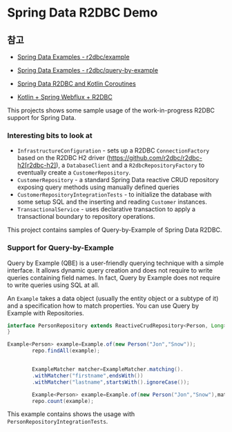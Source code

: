 # Spring Data R2DBC Demo

## 참고

* [Spring Data Examples - r2dbc/example](https://github.com/spring-projects/spring-data-examples/tree/main/r2dbc/example)
* [Spring Data Examples - r2dbc/query-by-example](https://github.com/spring-projects/spring-data-examples/tree/main/r2dbc/query-by-example)

* [Spring Data R2DBC and Kotlin Coroutines](https://xebia.com/blog/spring-data-r2dbc-and-kotlin-coroutines/)
* [Kotlin + Spring Webflux + R2DBC](https://dgahn.tistory.com/8)

This projects shows some sample usage of the work-in-progress R2DBC support for Spring Data.

### Interesting bits to look at

- `InfrastructureConfiguration` - sets up a R2DBC `ConnectionFactory` based on the R2DBC H2
  driver (https://github.com/r2dbc/r2dbc-h2[r2dbc-h2]), a `DatabaseClient` and a `R2dbcRepositoryFactory` to eventually
  create a `CustomerRepository`.
- `CustomerRepository` - a standard Spring Data reactive CRUD repository exposing query methods using manually defined
  queries
- `CustomerRepositoryIntegrationTests` - to initialize the database with some setup SQL and the inserting and
  reading `Customer` instances.
- `TransactionalService` - uses declarative transaction to apply a transactional boundary to repository operations.

This project contains samples of Query-by-Example of Spring Data R2DBC.

### Support for Query-by-Example

Query by Example (QBE) is a user-friendly querying technique with a simple interface.
It allows dynamic query creation and does not require to write queries containing field names.
In fact, Query by Example does not require to write queries using SQL at all.

An `Example` takes a data object (usually the entity object or a subtype of it) and a specification how to match
properties.
You can use Query by Example with Repositories.

```java
interface PersonRepository extends ReactiveCrudRepository<Person, Long>, ReactiveQueryByExampleExecutor<Person> {
}
```

```java
Example<Person> example=Example.of(new Person("Jon","Snow"));
        repo.findAll(example);


        ExampleMatcher matcher=ExampleMatcher.matching().
        .withMatcher("firstname",endsWith())
        .withMatcher("lastname",startsWith().ignoreCase());

        Example<Person> example=Example.of(new Person("Jon","Snow"),matcher);
        repo.count(example);
```

This example contains shows the usage with `PersonRepositoryIntegrationTests`.
